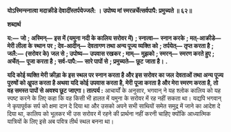 **योऽस्मिन्स्नात्वा मदाक्रीडे देवादींस्तर्पयेज्जलै: ।** **उपोष्य मां स्मरन्नर्चेत्सर्वपापै: प्रमुच्यते ॥ ६२॥** 

**शब्दार्थ** 

**य:—** **जो** **; अस्मिन्—** **इस में (यमुना नदी के कालिय सरोवर में)** **; स्नात्वा—** **स्नान करके** **; मत्-आक्रीडे—** **मेरी लीला के स्थान** **पर** **; देव-आदीन्—** **देवतागण तथा अन्य पूज्य व्यक्ति को** **; तर्पयेत्—** **तृप्त करता है** **; जलै:—** **(सरोवर के) जल से** **; उपोष्य—** **उपवास रखकर** **; माम्—** **मुझको** **; स्मरन्—** **स्मरण करते हुए** **; अर्चेत्—** **पूजा करता है** **; सर्व-पापै:—** **सारे पापों से** **; प्रमुच्यते—** **छूट** **जाता है।** **.** 

**यदि कोई व्यक्ति मेरी क्रीड़ा के इस स्थल पर स्नान करता है और इस सरोवर का जल** **देवताओं तथा अन्य पूज्य पुरुषों को अॢपत करता है अथवा यदि कोई उपवास करता है, मेरी** **पूजा करता है और मेरा स्मरण करता है, तो वह समस्त पापों से अवश्य छूट जाएगा।** **तात्पर्य :** आचार्यों के अनुसार, भगवान् ने यह श्लोक कालिय को यह स्पष्ट करने के लिए कहा कि वह किसी भी हालत में यमुना के सरोवर में रह नहीं सकता था। यद्यपि भगवान् ने कृपापूर्वक सर्प को क्षमा दान दे दिया था और उसको अपने सभी साथियों समेत समुद्र में जाने का आदेश दे दिया था, कालिय को भूलकर भी उस सरोवर में रहने की प्रार्थना नहीं करनी चाहिए क्योंकि आध्यात्मिक यात्रियों के लिए इसे अब पवित्र तीर्थ स्थल बनना था।  